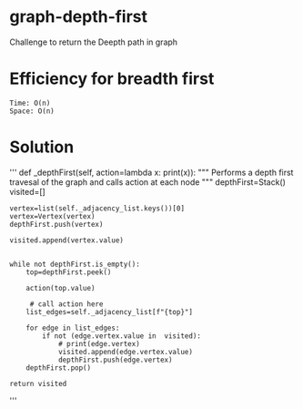 # graph-depth-first
Challenge
    to return the Deepth path in graph


# Efficiency for breadth first

    Time: O(n)
    Space: O(n)

# Solution
'''
def _depthFirst(self, action=lambda x: print(x)):
    """
    Performs a depth first travesal of the graph and calls action at each node
    """
    depthFirst=Stack()
    visited=[]


    vertex=list(self._adjacency_list.keys())[0]
    vertex=Vertex(vertex)
    depthFirst.push(vertex)

    visited.append(vertex.value)


    while not depthFirst.is_empty():
        top=depthFirst.peek()

        action(top.value)

         # call action here
        list_edges=self._adjacency_list[f"{top}"]

        for edge in list_edges:
            if not (edge.vertex.value in  visited):
                # print(edge.vertex)
                visited.append(edge.vertex.value)
                depthFirst.push(edge.vertex)
        depthFirst.pop()

    return visited

'''
